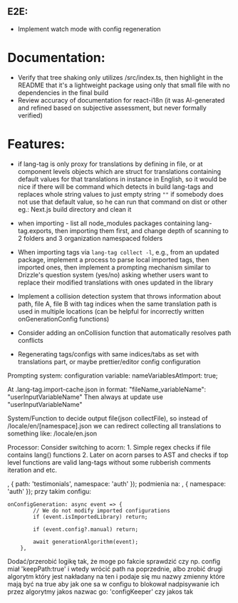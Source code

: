 
## E2E:

- Implement watch mode with config regeneration

# Documentation:

- Verify that tree shaking only utilizes /src/index.ts, then highlight in the README that it's a lightweight package using only that small file with no dependencies in the final build
- Review accuracy of documentation for react-i18n (it was AI-generated and refined based on subjective assessment, but never formally verified)

# Features:

- if lang-tag is only proxy for translations by defining in file, or at component levels
objects which are struct for translations containing default values for that translations
in instance in English, so it would be nice if there will be command which detects
in build lang-tags and replaces whole string values to just empty string `""` if somebody does
not use that default value, so he can run that command on dist or other eg.: Next.js build directory and clean it

- when importing - list all node_modules packages containing lang-tag.exports, then importing them first, and change depth of scanning to 2 folders and 3 organization namespaced folders

- When importing tags via `lang-tag collect -l`, e.g., from an updated package, implement a process to parse local imported tags, then imported ones, then implement a prompting mechanism similar to Drizzle's question system (yes/no) asking whether users want to replace their modified translations with ones updated in the library
- Implement a collision detection system that throws information about path, file A, file B with tag indices when the same translation path is used in multiple locations (can be helpful for incorrectly written onGenerationConfig functions)
- Consider adding an onCollision function that automatically resolves path conflicts
- Regenerating tags/configs with same indices/tabs as set with translations part, or maybe prettier/editor config configuration


Prompting system:
configuration variable: nameVariablesAtImport: true;

At .lang-tag.import-cache.json in format:
"fileName_variableName": "userInputVariableName"
Then always at update use "userInputVariableName"

System/Function to decide output file(json collectFile), so instead of /locale/en/[namespace].json we can redirect collecting all translations to something like: /locale/en.json 



Processor: Consider switching to acorn:
    1. Simple regex checks if file contains lang() functions
    2. Later on acorn parses to AST and checks if top level functions are valid lang-tags without some rubberish comments iteration and etc.

, { path: 'testimonials', namespace: 'auth' });
podmienia na:
, { namespace: 'auth' });
przy takim configu: 
```
onConfigGeneration: async event => {
		// We do not modify imported configurations
		if (event.isImportedLibrary) return;

		if (event.config?.manual) return;

		await generationAlgorithm(event);
	},
```
Dodać/przerobić logikę tak, że moge po fakcie sprawdzić czy np. config miał 'keepPath:true' i wtedy wrócić path na poprzednie, 
albo zrobić drugi algorytm który jest nakładany na ten i podaje się mu nazwy zmienny które mają być na true aby jak one sa w configu to blokował nadpisywanie ich przez algorytmy
jakos nazwac go: 'configKeeper' czy jakos tak